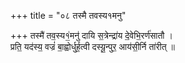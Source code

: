 +++
title = "०८ तस्मै तवस्य१मनु"

+++
तस्मै॑ तव॒स्य१॒॑मनु॑ दायि स॒त्रेन्द्रा॑य दे॒वेभि॒रर्ण॑सातौ ।  
प्रति॒ यद॑स्य॒ वज्रं॑ बा॒ह्वोर्धुर्ह॒त्वी दस्यू॒न्पुर॒ आय॑सी॒र्नि ता॑रीत् ॥